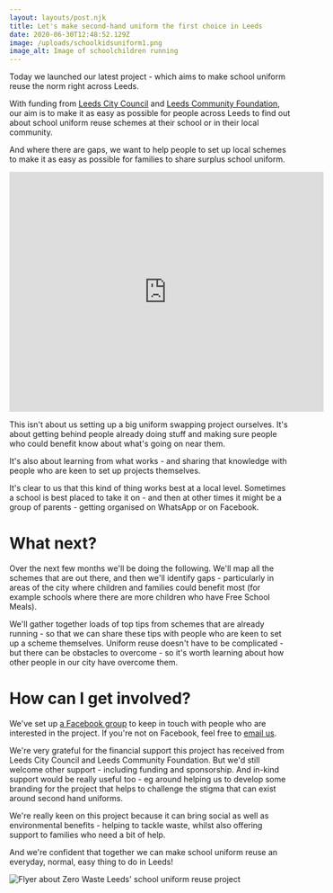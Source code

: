 ```yaml
---
layout: layouts/post.njk
title: Let's make second-hand uniform the first choice in Leeds
date: 2020-06-30T12:48:52.129Z
image: /uploads/schoolkidsuniform1.png
image_alt: Image of schoolchildren running
---
```

Today we launched our latest project - which aims to make school uniform reuse the norm right across Leeds.

With funding from [Leeds City Council](https://www.leeds.gov.uk/childfriendlyleeds) and [Leeds Community Foundation](https://leedscf.org.uk/), our aim is to make it as easy as possible for people across Leeds to find out about school uniform reuse schemes at their school or in their local community.

And where there are gaps, we want to help people to set up local schemes to make it as easy as possible for families to share surplus school uniform.

<iframe src="https://www.facebook.com/plugins/video.php?href=https%3A%2F%2Fwww.facebook.com%2Fzerowasteleeds%2Fvideos%2F1219849798359053%2F&show_text=1&width=560" width="560" height="427" style="border:none;overflow:hidden" scrolling="no" frameborder="0" allowTransparency="true" allow="encrypted-media" allowFullScreen="true"></iframe>

This isn't about us setting up a big uniform swapping project ourselves.  It's about getting behind people already doing stuff and making sure people who could benefit know about what's going on near them.

It's also about learning from what works - and sharing that knowledge with people who are keen to set up projects themselves.  

It's clear to us that this kind of thing works best at a local level.  Sometimes a school is best placed to take it on - and then at other times it might be a group of parents - getting organised on WhatsApp or on Facebook.  

# What next?

Over the next few months we'll be doing the following.  We'll map all the schemes that are out there, and then we'll identify gaps - particularly in areas of the city where children and families could benefit most (for example schools where there are more children who have Free School Meals).  

We'll gather together loads of top tips from schemes that are already running - so that we can share these tips with people who are keen to set up a scheme themselves.  Uniform reuse doesn't have to be complicated - but there can be obstacles to overcome - so it's worth learning about how other people in our city have overcome them.

# How can I get involved?

We've set up [a Facebook group](https://www.facebook.com/groups/603050533660854/?source_id=215809088977622) to keep in touch with people who are interested in the project.  If you're not on Facebook, feel free to [email us](mailto:rob@zerowasteleeds.org.uk).  

We're very grateful for the financial support this project has received from Leeds City Council and Leeds Community Foundation.  But we'd still welcome other support - including funding and sponsorship.  And in-kind support would be really useful too - eg around helping us to develop some branding for the project that helps to challenge the stigma that can exist around second hand uniforms.

We're really keen on this project because it can bring social as well as environmental benefits - helping to tackle waste, whilst also offering support to families who need a bit of help.  

And we're confident that together we can make school uniform reuse an everyday, normal, easy thing to do in Leeds!

![Flyer about Zero Waste Leeds' school uniform reuse project](/uploads/uniformzwl.png)